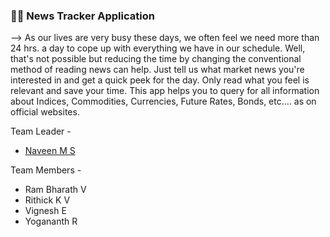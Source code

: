 ### :man_technologist: **News Tracker Application**

--> As our lives are very busy these days, we often feel we need more than 24 hrs. a day to cope up with everything we have in our schedule. Well, that's not possible but reducing the time by changing the conventional method of reading news can help. Just tell us what market news you're interested in and get a quick peek for the day. Only read what you feel is relevant and save your time. This app helps you to query for all information about Indices, Commodities, Currencies, Future Rates, Bonds, etc.… as on official websites.

Team Leader -
- [Naveen M S](https://github.com/IBM-EPBL/IBM-Project-2022-1658423785/tree/master/Assignment/Naveen%20MS)

Team Members -
- Ram Bharath V <br>
- Rithick K V <br>
- Vignesh E <br>
- Yogananth R
